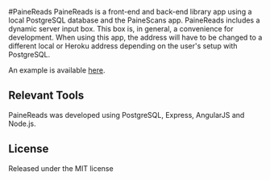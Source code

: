 #PaineReads
PaineReads is a front-end and back-end library app using a local PostgreSQL database and the PaineScans app. PaineReads includes a dynamic server input box. This box is, in general, a convenience for development. When using this app, the address will have to be changed to a different local or Heroku address depending on the user's setup with PostgreSQL. 

An example is available [here](https://obscure-waters-34258.herokuapp.com).

## Relevant Tools
PaineReads was developed using PostgreSQL, Express, AngularJS and Node.js.

## License
Released under the MIT license
